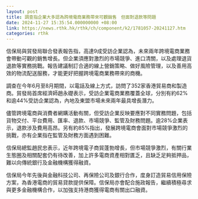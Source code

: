 ```yaml
---
layout: post
title: 調查指企業大多認為跨境電商業務帶來可觀銷售　但面對退款等問題
date: 2024-11-27 15:35:54.000000000 +08:00
link: https://news.rthk.hk/rthk/ch/component/k2/1781057-20241127.htm
categories: rthk
---
```


信保局與貿發局聯合發表報告指，高達9成受訪企業認為，未來兩年跨境電商業務會帶動可觀的銷售增長。但企業須應對激烈的市場競爭、進口清關，以及處理退貨退款等實務挑戰。報告建議制訂合適的線上營銷策略、做好風險管理，以及善用高效的物流配送服務，才能更好把握跨境電商業務帶來的商機。

調查在今年6月至8月期間，以電話及線上方式，訪問了352家香港貿易商和製造商。貿發局首席經濟師趙永礎表示，受訪企業電商業務覆蓋全球，分別有約62%和逾44%受訪企業認為，內地及東盟市場未來兩年最具增長潛力。

儘管跨境電商與消費者網購活動有關，但受訪企業反映要應對不同實務問題，包括貨物交付、平台費用、匯率、退款、市場競爭、監管及財務問題。逾28%企業表示，退款涉及費用高昂。另有約85%指出，發展跨境電商會面對市場競爭激烈的挑戰，亦有企業指在監管及財務方面遇到困難。

信保局總監趙民忠表示，近年跨境電子商貿蓬勃增長，但市場競爭激烈，有關行業生態圈及相關配套仍有待改善，加上許多電商資產相對匱乏，且缺乏足夠抵押品，難以向傳統銀行及金融機構獲得融資。

信保局今年先後與金融科技公司、再保險公司及銀行合作，度身訂造貿易信用保險方案，為香港電商的貿易貸款提供保障。信保局亦會配合施政報告，繼續積極尋求與更多金融機構合作，以加強支持港商獲得電商有關出口融資。
